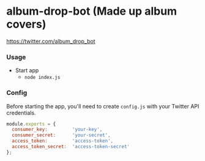 # album-drop-bot (Made up album covers)

https://twitter.com/album_drop_bot

### Usage

* Start app
  * `node index.js`

### Config

Before starting the app, you'll need to create `config.js` with your Twitter API credentials.

```javascript
module.exports = {
  consumer_key:         'your-key',
  consumer_secret:      'your-secret',
  access_token:         'access-token',
  access_token_secret:  'access-token-secret'
};
```

